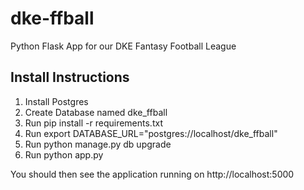 # dke-ffball

Python Flask App for our DKE Fantasy Football League

## Install Instructions

1. Install Postgres
1. Create Database named dke_ffball
1. Run pip install -r requirements.txt
1. Run export DATABASE\_URL="postgres://localhost/dke_ffball"
1. Run python manage.py db upgrade
1. Run python app.py

You should then see the application running on http://localhost:5000
